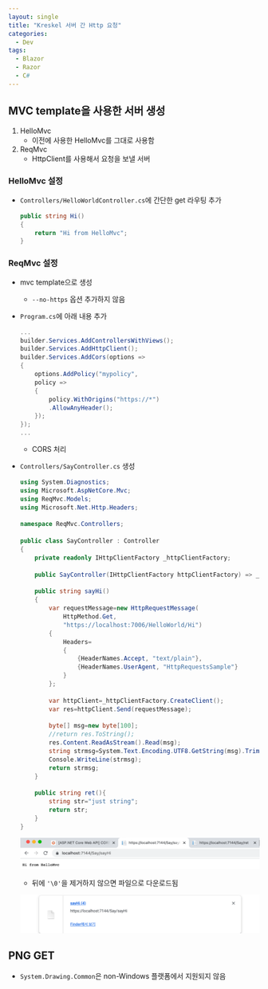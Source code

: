 ```yaml
---
layout: single
title: "Kreskel 서버 간 Http 요청"
categories:
  - Dev
tags:
  - Blazor
  - Razor
  - C#
---
```


## MVC template을 사용한 서버 생성

1. HelloMvc
   - 이전에 사용한 HelloMvc를 그대로 사용함
2. ReqMvc
   - HttpClient를 사용해서 요청을 보낼 서버

### HelloMvc 설정

- `Controllers/HelloWorldController.cs`에 간단한 get 라우팅 추가
  ```csharp
  public string Hi()
  {
      return "Hi from HelloMvc";
  }
  ```

### ReqMvc 설정

- mvc template으로 생성
  - `--no-https` 옵션 추가하지 않음
- `Program.cs`에 아래 내용 추가
  ```csharp
  ...
  builder.Services.AddControllersWithViews();
  builder.Services.AddHttpClient();
  builder.Services.AddCors(options =>
  {
      options.AddPolicy("mypolicy",
      policy =>
      {
          policy.WithOrigins("https://*")
          .AllowAnyHeader();
      });
  });
  ...
  ```
  - CORS 처리
- `Controllers/SayController.cs` 생성

  ```csharp
  using System.Diagnostics;
  using Microsoft.AspNetCore.Mvc;
  using ReqMvc.Models;
  using Microsoft.Net.Http.Headers;

  namespace ReqMvc.Controllers;

  public class SayController : Controller
  {
      private readonly IHttpClientFactory _httpClientFactory;

      public SayController(IHttpClientFactory httpClientFactory) => _httpClientFactory=httpClientFactory;

      public string sayHi()
      {
          var requestMessage=new HttpRequestMessage(
              HttpMethod.Get,
              "https://localhost:7006/HelloWorld/Hi")
          {
              Headers=
              {
                  {HeaderNames.Accept, "text/plain"},
                  {HeaderNames.UserAgent, "HttpRequestsSample"}
              }
          };

          var httpClient=_httpClientFactory.CreateClient();
          var res=httpClient.Send(requestMessage);

          byte[] msg=new byte[100];
          //return res.ToString();
          res.Content.ReadAsStream().Read(msg);
          string strmsg=System.Text.Encoding.UTF8.GetString(msg).TrimEnd('\0');
          Console.WriteLine(strmsg);
          return strmsg;
      }

      public string ret(){
          string str="just string";
          return str;
      }
  }
  ```

  ![kreskel-http-req1](https://raw.githubusercontent.com/siriyaoff/siriyaoff.github.io/master/assets/img/kreskel-http-req1.png)

  - 뒤에 `'\0'`을 제거하지 않으면 파일으로 다운로드됨

  ![kreskel-http-req2](https://raw.githubusercontent.com/siriyaoff/siriyaoff.github.io/master/assets/img/kreskel-http-req2.png)

## PNG GET

- `System.Drawing.Common`은 non-Windows 플랫폼에서 지원되지 않음
